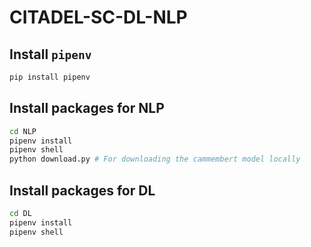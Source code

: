# CITADEL-SC-DL-NLP

## Install `pipenv`

```sh
pip install pipenv
```

## Install packages for NLP

```sh
cd NLP
pipenv install
pipenv shell
python download.py # For downloading the cammembert model locally
```

## Install packages for DL

```sh
cd DL
pipenv install
pipenv shell
```
